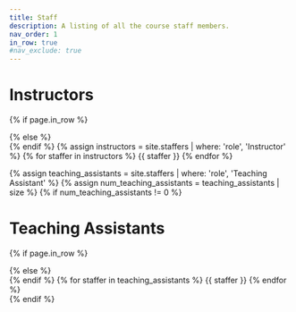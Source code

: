 ```yaml
---
title: Staff
description: A listing of all the course staff members.
nav_order: 1
in_row: true
#nav_exclude: true
---
```



# Instructors
{% if page.in_row %}
<div class="staff-row">
{% else %}
<div>
{% endif %}
{% assign instructors = site.staffers | where: 'role', 'Instructor' %}
{% for staffer in instructors %}
{{ staffer }}
{% endfor %}
</div>


{% assign teaching_assistants = site.staffers | where: 'role', 'Teaching Assistant' %}
{% assign num_teaching_assistants = teaching_assistants | size %}
{% if num_teaching_assistants != 0 %}

# Teaching Assistants
{% if page.in_row %}
<div class="staff-row">
{% else %}
<div>
{% endif %}
{% for staffer in teaching_assistants %}
{{ staffer }}
{% endfor %}
</div>
{% endif %}
